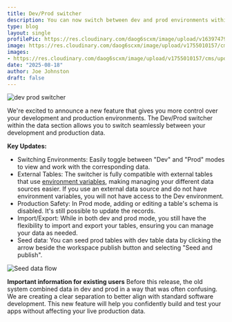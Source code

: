 ```yaml
---
title: Dev/Prod switcher
description: You can now switch between dev and prod environments within the data section.
type: blog
layout: single
profilePic: https://res.cloudinary.com/daog6scxm/image/upload/v1639747995/cms/joe_illustration_gray_bg_e97wdl.jpg
image: https://res.cloudinary.com/daog6scxm/image/upload/v1755010157/cms/updates/dev%20prod%20switcher/prod_mcmfua.png
images:
- https://res.cloudinary.com/daog6scxm/image/upload/v1755010157/cms/updates/dev%20prod%20switcher/prod_mcmfua.png
date: "2025-08-18"
author: Joe Johnston
draft: false
---
```


![dev prod switcher](https://res.cloudinary.com/daog6scxm/image/upload/v1755010157/cms/updates/dev%20prod%20switcher/prod_mcmfua.webp)

We're excited to announce a new feature that gives you more control over your development and production environments. The Dev/Prod switcher within the data section allows you to switch seamlessly between your development and production data.

**Key Updates:**
- Switching Environments: Easily toggle between "Dev" and "Prod" modes to view and work with the corresponding data.
- External Tables: The switcher is fully compatible with external tables that use [environment variables](/pricing), making managing your different data sources easier. If you use an external data source and do not have environment variables, you will not have access to the Dev environment.
- Production Safety: In Prod mode, adding or editing a table's schema is disabled. It's still possible to update the records.
- Import/Export: While in both dev and prod mode, you still have the flexibility to import and export your tables, ensuring you can manage your data as needed.
- Seed data: You can seed prod tables with dev table data by clicking the arrow beside the workspace publish button and selecting "Seed and publish".

![Seed data flow](https://files.readme.io/6b653e142e4779d25de58a948f343ea820028ceffaa7109cd8fd70d6a6098fad-prod_publish.png)


**Important information for existing users**
Before this release, the old system combined data in dev and prod in a way that was often confusing. We are creating a clear separation to better align with standard software development. This new feature will help you confidently build and test your apps without affecting your live production data.
